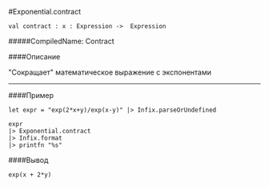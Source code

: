#Exponential.contract

	val contract : x : Expression ->  Expression


#####CompiledName: Contract


####Описание
	
"Сокращает" математическое выражение с экспонентами

----------

####Пример

    let expr = "exp(2*x+y)/exp(x-y)" |> Infix.parseOrUndefined
    
    expr
    |> Exponential.contract
    |> Infix.format
    |> printfn "%s"



####Вывод

    exp(x + 2*y)
